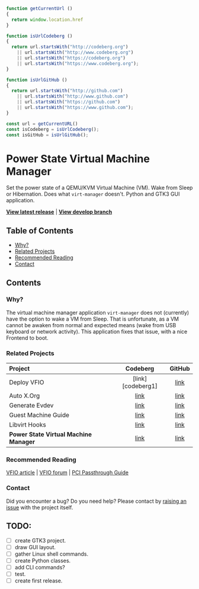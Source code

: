 ```js client
function getCurrentUrl ()
{
  return window.location.href
}

function isUrlCodeberg ()
{
  return url.startsWith("http://codeberg.org")
    || url.startsWith("http://www.codeberg.org")
    || url.startsWith("https://codeberg.org")
    || url.startsWith("https://www.codeberg.org");
}

function isUrlGitHub ()
{
  return url.startsWith("http://github.com")
    || url.startsWith("http://www.github.com")
    || url.startsWith("https://github.com")
    || url.startsWith("https://www.github.com");
}

const url = getCurrentURL()
const isCodeberg = isUrlCodeberg();
const isGitHub = isUrlGitHub();
```

# Power State Virtual Machine Manager
Set the power state of a QEMU/KVM Virtual Machine (VM). Wake from Sleep or
Hibernation. Does what `virt-manager` doesn't. Python and GTK3 GUI application.

**[View latest release]** | **[View develop branch]**

[View latest release]: ../releases/latest
[View develop branch]: ../tree/develop

## Table of Contents
- [Why?](#why)
- [Related Projects](#related-projects)
- [Recommended Reading](#recommended-reading)
- [Contact](#contact)

## Contents
### Why?
The virtual machine manager application `virt-manager` does not (currently) have
the option to wake a VM from Sleep.
That is unfortunate, as a VM cannot be awaken from normal and expected means
(wake from USB keyboard or network activity).
This application fixes that issue, with a nice Frontend to boot.

### Related Projects
| Project                                 | Codeberg   | GitHub     |
| :---                                    | :---:      | :---:      |
| Deploy VFIO                             | [link][codeberg1]  | [link][2]  |
| Auto X.Org                              | [link][3]  | [link][4]  |
| Generate Evdev                          | [link][5]  | [link][6]  |
| Guest Machine Guide                     | [link][7]  | [link][8]  |
| Libvirt Hooks                           | [link][9]  | [link][10] |
| **Power State Virtual Machine Manager** | [link][11] | [link][12] |

[1]: https://codeberg.org/portellam/deploy-VFIO
[2]: https://github.com/portellam/deploy-VFIO
[3]: https://codeberg.org/portellam/auto-xorg
[4]: https://github.com/portellam/auto-xorg
[5]: https://codeberg.org/portellam/generate-evdev
[6]: https://github.com/portellam/generate-evdev
[7]: https://codeberg.org/portellam/guest-machine-guide
[8]: https://github.com/portellam/guest-machine-guide
[9]: https://codeberg.org/portellam/libvirt-hooks
[10]: https://github.com/portellam/libvirt-hooks
[11]: https://codeberg.org/portellam/powerstate-virtmanager
[12]: https://github.com/portellam/powerstate-virtmanager

### Recommended Reading
[VFIO article] | [VFIO forum] | [PCI Passthrough Guide]

[VFIO Article]: https://www.kernel.org/doc/html/latest/driver-api/vfio.html
[VFIO Forum]: https://old.reddit.com/r/VFIO
[PCI Passthrough Guide]: https://wiki.archlinux.org/title/PCI_passthrough_via_OVMF

### Contact
Did you encounter a bug? Do you need help? Please contact by [raising an issue]
with the project itself.

[raising an issue]: /../issues

## TODO:
- [ ] create GTK3 project.
- [ ] draw GUI layout.
- [ ] gather Linux shell commands.
- [ ] create Python classes.
- [ ] add CLI commands?
- [ ] test.
- [ ] create first release.